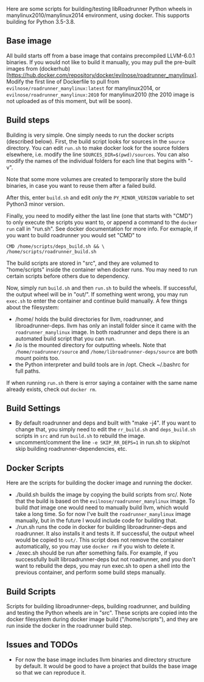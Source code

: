 Here are some scripts for building/testing libRoadrunner Python wheels in manylinux2010/manylinux2014 environment, using docker. This supports building for Python 3.5-3.8.

## Base image
All build starts off from a base image that contains precompiled LLVM-6.0.1 binaries. If you would not like to build it manually, you may pull the pre-built images
from (dockerhub)[https://hub.docker.com/repository/docker/evilnose/roadrunner_manylinux]. Modify the first line of Dockerfile to pull from
`evilnose/roadrunner_manylinux:latest` for manylinux2014, or `evilnose/roadrunner_manylinux:2010` for manylinux2010 (the 2010 image is not uploaded as of
this moment, but will be soon).

## Build steps

Building is very simple. One simply needs to run the docker scripts (described below). First, the build script looks for
sources in the `source` directory. You can edit `run.sh` to make docker look for the
source folders elsewhere, i.e. modify the line `SOURCES_DIR=$(pwd)/sources`. You can also modify the names of the individual
folders for each line that begins with "-v".

Note that some more volumes are created to temporarily store the build binaries, in case you want to reuse them after a failed build.

After this, enter `build.sh` and edit *only* the `PY_MINOR_VERSION` variable to set Python3 minor version.

Finally, you need to modify either the last line (one that starts with "CMD") to only execute the scripts you want to, or append
a command to the `docker run` call in "run.sh". See docker documentation for more info. For exmaple, if you want to build
roadrunner you would set "CMD" to
```
CMD /home/scripts/deps_build.sh && \
/home/scripts/roadrunner_build.sh
```
The build scripts are stored in "src", and they are volumed to "home/scripts" inside the container when docker runs. You may need to
run certain scripts before others due to dependency.

Now, simply run `build.sh` and then `run.sh` to build the wheels. If successful, the output wheel will be
in "out/". If something went wrong, you may run `exec.sh` to enter the container and continue build manually. A few things about
the filesystem:

* /home/ holds the build directories for llvm, roadrunner, and libroadrunner-deps. llvm has only an install folder since
it came with the `roadrunner_manylinux` image. In both roadrunner and deps there is an automated build script that you
can run.
* /io is the mounted directory for outputting wheels. Note that `/home/roadrunner/source` and
`/home/libroadrunner-deps/source` are both mount points too.
* the Python interpreter and build tools are in /opt. Check ~/.bashrc for full paths.

If when running `run.sh` there is error saying a container with the same name already exists, check out `docker rm`. 

## Build Settings

* By default roadrunner and deps and built with "make -j4". If you want to change that, you simply need to edit the
`rr_build.sh` and `deps_build.sh` scripts in `src` and run `build.sh` to rebuild the image.
* uncomment/comment the line `-e SKIP_RR_DEPS=1` in run.sh to skip/not skip building roadrunner-dependencies, etc.

## Docker Scripts

Here are the scripts for building the docker image and running the docker.

* ./build.sh builds the image by copying the build scripts from src/. Note that the build is based on
 the `evilnose/roadrunner_manylinux` image. To build *that* image one would need to manually build llvm, which
 would take a long time. So for now I've built the `roadrunner_manylinux` image manually, but in the future I would
 include code for building that.
* ./run.sh runs the code in docker for building libroadrunner-deps and roadrunner. It also installs it and tests it. If
successful, the output wheel would be copied to `out/`. This script does not remove the container automatically, so you
may use `docker rm` if you wish to delete it.
* ./exec.sh should be run after something fails. For example, if you successfully built libroadrunner-deps but not
roadrunner, and you don't want to rebuild the deps, you may run exec.sh to open a shell into the previous container, and
perform some build steps manually.

## Build Scripts

Scripts for building libroadrunner-deps, building roadrunner, and building and testing the Python wheels are in "src".
These scripts are copied into the docker filesystem during docker image build ("/home/scripts"), and they are run inside the docker in the
roadrunner build step.

## Issues and TODOs

* For now the base image includes llvm binaries and directory structure by default. It would be good to have a project
that builds the base image so that we can reproduce it.

